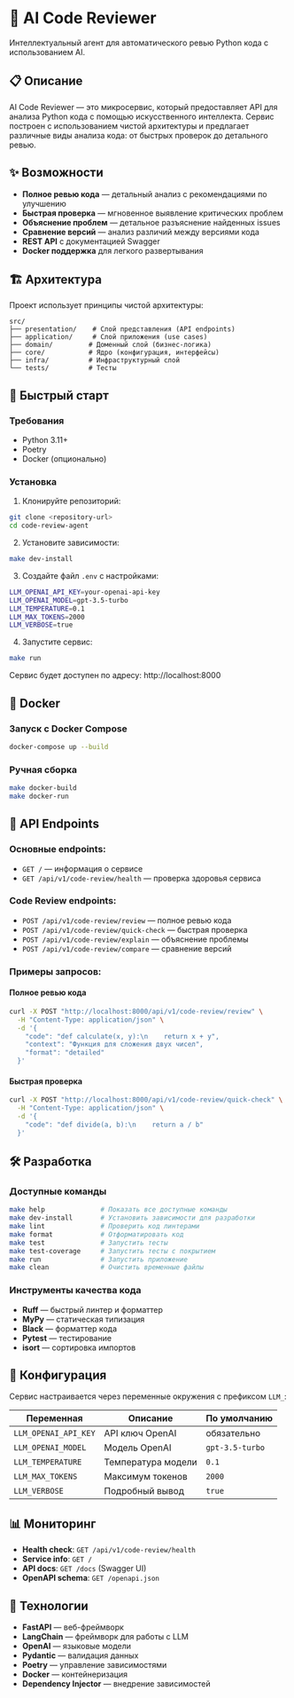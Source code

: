 # 🤖 AI Code Reviewer

Интеллектуальный агент для автоматического ревью Python кода с использованием AI.

## 📋 Описание

AI Code Reviewer — это микросервис, который предоставляет API для анализа Python кода с помощью искусственного интеллекта. Сервис построен с использованием чистой архитектуры и предлагает различные виды анализа кода: от быстрых проверок до детального ревью.

## ✨ Возможности

- **Полное ревью кода** — детальный анализ с рекомендациями по улучшению
- **Быстрая проверка** — мгновенное выявление критических проблем
- **Объяснение проблем** — детальное разъяснение найденных issues
- **Сравнение версий** — анализ различий между версиями кода
- **REST API** с документацией Swagger
- **Docker поддержка** для легкого развертывания

## 🏗 Архитектура

Проект использует принципы чистой архитектуры:

```
src/
├── presentation/    # Слой представления (API endpoints)
├── application/     # Слой приложения (use cases)
├── domain/         # Доменный слой (бизнес-логика)
├── core/           # Ядро (конфигурация, интерфейсы)
├── infra/          # Инфраструктурный слой
└── tests/          # Тесты
```

## 🚀 Быстрый старт

### Требования

- Python 3.11+
- Poetry
- Docker (опционально)

### Установка

1. Клонируйте репозиторий:
```bash
git clone <repository-url>
cd code-review-agent
```

2. Установите зависимости:
```bash
make dev-install
```

3. Создайте файл `.env` с настройками:
```bash
LLM_OPENAI_API_KEY=your-openai-api-key
LLM_OPENAI_MODEL=gpt-3.5-turbo
LLM_TEMPERATURE=0.1
LLM_MAX_TOKENS=2000
LLM_VERBOSE=true
```

4. Запустите сервис:
```bash
make run
```

Сервис будет доступен по адресу: http://localhost:8000

## 🐳 Docker

### Запуск с Docker Compose

```bash
docker-compose up --build
```

### Ручная сборка

```bash
make docker-build
make docker-run
```

## 📡 API Endpoints

### Основные endpoints:

- `GET /` — информация о сервисе
- `GET /api/v1/code-review/health` — проверка здоровья сервиса

### Code Review endpoints:

- `POST /api/v1/code-review/review` — полное ревью кода
- `POST /api/v1/code-review/quick-check` — быстрая проверка
- `POST /api/v1/code-review/explain` — объяснение проблемы
- `POST /api/v1/code-review/compare` — сравнение версий

### Примеры запросов:

#### Полное ревью кода
```bash
curl -X POST "http://localhost:8000/api/v1/code-review/review" \
  -H "Content-Type: application/json" \
  -d '{
    "code": "def calculate(x, y):\n    return x + y",
    "context": "Функция для сложения двух чисел",
    "format": "detailed"
  }'
```

#### Быстрая проверка
```bash
curl -X POST "http://localhost:8000/api/v1/code-review/quick-check" \
  -H "Content-Type: application/json" \
  -d '{
    "code": "def divide(a, b):\n    return a / b"
  }'
```

## 🛠 Разработка

### Доступные команды

```bash
make help              # Показать все доступные команды
make dev-install       # Установить зависимости для разработки
make lint              # Проверить код линтерами
make format            # Отформатировать код
make test              # Запустить тесты
make test-coverage     # Запустить тесты с покрытием
make run               # Запустить приложение
make clean             # Очистить временные файлы
```

### Инструменты качества кода

- **Ruff** — быстрый линтер и форматтер
- **MyPy** — статическая типизация
- **Black** — форматтер кода
- **Pytest** — тестирование
- **isort** — сортировка импортов

## 🔧 Конфигурация

Сервис настраивается через переменные окружения с префиксом `LLM_`:

| Переменная | Описание | По умолчанию |
|------------|----------|--------------|
| `LLM_OPENAI_API_KEY` | API ключ OpenAI | обязательно |
| `LLM_OPENAI_MODEL` | Модель OpenAI | `gpt-3.5-turbo` |
| `LLM_TEMPERATURE` | Температура модели | `0.1` |
| `LLM_MAX_TOKENS` | Максимум токенов | `2000` |
| `LLM_VERBOSE` | Подробный вывод | `true` |

## 📊 Мониторинг

- **Health check**: `GET /api/v1/code-review/health`
- **Service info**: `GET /`
- **API docs**: `GET /docs` (Swagger UI)
- **OpenAPI schema**: `GET /openapi.json`

## 🔗 Технологии

- **FastAPI** — веб-фреймворк
- **LangChain** — фреймворк для работы с LLM
- **OpenAI** — языковые модели
- **Pydantic** — валидация данных
- **Poetry** — управление зависимостями
- **Docker** — контейнеризация
- **Dependency Injector** — внедрение зависимостей
